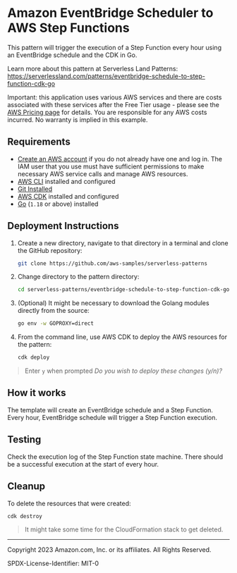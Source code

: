 # Amazon EventBridge Scheduler to AWS Step Functions

This pattern will trigger the execution of a Step Function every hour using an EventBridge schedule and the CDK in Go.

Learn more about this pattern at Serverless Land Patterns: https://serverlessland.com/patterns/eventbridge-schedule-to-step-function-cdk-go

Important: this application uses various AWS services and there are costs associated with these services after the Free Tier usage - please see the [AWS Pricing page](https://aws.amazon.com/pricing/) for details. You are responsible for any AWS costs incurred. No warranty is implied in this example.

## Requirements

* [Create an AWS account](https://portal.aws.amazon.com/gp/aws/developer/registration/index.html) if you do not already have one and log in. The IAM user that you use must have sufficient permissions to make necessary AWS service calls and manage AWS resources.
* [AWS CLI](https://docs.aws.amazon.com/cli/latest/userguide/install-cliv2.html) installed and configured
* [Git Installed](https://git-scm.com/book/en/v2/Getting-Started-Installing-Git)
* [AWS CDK](https://docs.aws.amazon.com/cdk/latest/guide/cli.html) installed and configured
* [Go](https://go.dev/dl/) (`1.18` or above) installed

## Deployment Instructions

1. Create a new directory, navigate to that directory in a terminal and clone the GitHub repository:
    ``` bash
    git clone https://github.com/aws-samples/serverless-patterns
    ```
2. Change directory to the pattern directory:
    ```bash
    cd serverless-patterns/eventbridge-schedule-to-step-function-cdk-go/cdk/
    ```
3. (Optional) It might be necessary to download the Golang modules directly from the source:
    ```bash
    go env -w GOPROXY=direct
    ```
4. From the command line, use AWS CDK to deploy the AWS resources for the pattern:
    ```bash
    cdk deploy
    ```
> Enter `y` when prompted *Do you wish to deploy these changes (y/n)?*

## How it works

The template will create an EventBridge schedule and a Step Function. Every hour, EventBridge schedule will trigger a Step Function execution.

## Testing

Check the execution log of the Step Function state machine. There should be a successful execution at the start of every hour.

## Cleanup

To delete the resources that were created:

```
cdk destroy
```

> It might take some time for the CloudFormation stack to get deleted.


----
Copyright 2023 Amazon.com, Inc. or its affiliates. All Rights Reserved.

SPDX-License-Identifier: MIT-0
